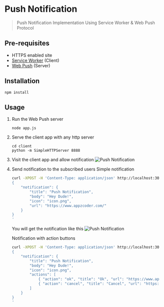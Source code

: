 # Push Notification
> Push Notification Implementation Using Service Worker & Web Push Protocol

## Pre-requisites
- HTTPS enabled site
- [Service Worker](https://developers.google.com/web/fundamentals/primers/service-workers/) (Client)
- [Web Push](https://github.com/web-push-libs/web-push) (Server)

## Installation
```
npm install
```

## Usage
1. Run the Web Push server
    ```
    node app.js
    ```

2. Serve the client app with any http server
    ```
    cd client
    python -m SimpleHTTPServer 8888
    ```
3. Visit the client app and allow notification
    ![Push Notification](https://user-images.githubusercontent.com/1708683/42136238-64a2e2bc-7d79-11e8-95c4-80afdd9fa66b.png)

4. Send notification to the subscribed users
    Simple notification
    ```bash
    curl -XPOST -H 'Content-Type: application/json' http://localhost:3000/send -d '
    {
        "notification": {
            "title": "Push Notification",
            "body": "Hey Dude!",
            "icon": "icon.png",
            "url": "https://www.appzcoder.com/"
        }
    }
    '
    ```
    You will get the notification like this
    ![Push Notification](https://user-images.githubusercontent.com/1708683/42136289-50e94008-7d7a-11e8-9e60-7fe9484ae3ba.png)

    Notification with action buttons
    ```bash
    curl -XPOST -H 'Content-Type: application/json' http://localhost:3000/send -d '
    {
        "notification": {
            "title": "Push Notification",
            "body": "Hey Dude!",
            "icon": "icon.png",
            "actions": [
                { "action": "ok", "title": "Ok", "url": "https://www.appzcoder.com/" },
                { "action": "cancel", "title": "Cancel", "url": "https://google.com/" }
            ]
        }
    }
    '
    ```
